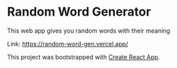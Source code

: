 # Random Word Generator

This web app gives you random words with their meaning

Link: https://random-word-gen.vercel.app/

This project was bootstrapped with [Create React App](https://github.com/facebook/create-react-app).

